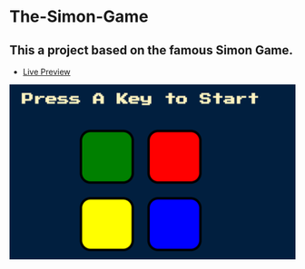 # The-Simon-Game
## This a project based on the famous Simon Game.
  - [Live Preview](https://prakshark.github.io/The-Simon-Game/)

![Screenshot](./temp1.png)  
